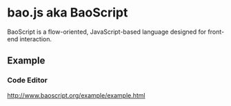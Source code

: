 # bao.js aka BaoScript

BaoScript is a flow-oriented, JavaScript-based language designed for front-end interaction.

## Example
### Code Editor
<http://www.baoscript.org/example/example.html>
